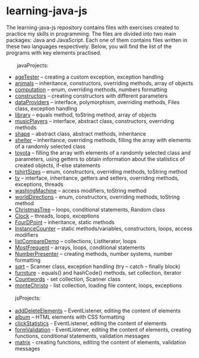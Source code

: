 # learning-java-js
The learning-java-js repository contains files with exercises created to practice my skills in programming. The files are divided into two main packages: Java and JavaScript. Each one of them contains files written in these two languages respectively. Below, you will find the list of the programs with key elements practised.<br>
<br>
&emsp; &ensp; javaProjects:
- [ageTester](https://github.com/katarzynaNow/LearningProjects/tree/master/src/javaProjects/ageTester) – creating a custom exception, exception handling
- [animals](https://github.com/katarzynaNow/LearningProjects/tree/master/src/javaProjects/animals) – inheritance, constructors, overriding methods, array of objects
- [computation](https://github.com/katarzynaNow/LearningProjects/tree/master/src/javaProjects/computation) – enum, overriding methods, numbers formatting
- [constructors](https://github.com/katarzynaNow/LearningProjects/tree/master/src/javaProjects/constructors) – creating constructors with different parameters 
- [dataProviders](https://github.com/katarzynaNow/LearningProjects/tree/master/src/javaProjects/dataProviders) – interface, polymorphism, overriding methods, Files class, exception handling
- [library](https://github.com/katarzynaNow/LearningProjects/tree/master/src/javaProjects/library) – equals method, toString method, array of objects
- [musicPlayers](https://github.com/katarzynaNow/LearningProjects/tree/master/src/javaProjects/musicPlayers) – interface, abstract class, constructors, overriding methods
- [shape](https://github.com/katarzynaNow/LearningProjects/tree/master/src/javaProjects/shape) – abstract class, abstract methods, inheritance
- [shelter](https://github.com/katarzynaNow/LearningProjects/tree/master/src/javaProjects/shelter) – inheritance, overriding methods, filling the array with elements of a randomly selected class
- [toyota](https://github.com/katarzynaNow/LearningProjects/tree/master/src/javaProjects/toyota) – filling the array with elements of a randomly selected class and parameters, using getters to obtain information about the statistics of created objects, if-else statements
- [tshirtSizes](https://github.com/katarzynaNow/LearningProjects/tree/master/src/javaProjects/tshirtSizes) – enum, constructors, overriding methods, toString method
- [tv](https://github.com/katarzynaNow/LearningProjects/tree/master/src/javaProjects/tv) – interface, inheritance, getters and setters, overriding methods, exceptions, threads
- [washingMachine](https://github.com/katarzynaNow/LearningProjects/tree/master/src/javaProjects/washingMachine) – access modifiers, toString method 
- [worldDirections](https://github.com/katarzynaNow/LearningProjects/tree/master/src/javaProjects/worldDirections) - enum, constructors, overriding methods, toString method
- [ChristmasTree](https://github.com/katarzynaNow/LearningProjects/blob/master/src/javaProjects/ChristmasTree.java) – loops, conditional statements, Random class
- [Clock](https://github.com/katarzynaNow/LearningProjects/blob/master/src/javaProjects/Clock.java) – threads, loops, exceptions
- [FourDPoint](https://github.com/katarzynaNow/LearningProjects/blob/master/src/javaProjects/FourDPoint.java) – inheritance, static methods
- [InstanceCounter](https://github.com/katarzynaNow/LearningProjects/blob/master/src/javaProjects/InstanceCounter.java) – static methods/variables, constructors, loops, access modifiers
- [listCompareDemo](https://github.com/katarzynaNow/LearningProjects/blob/master/src/javaProjects/ListCompareDemo.java) – collections, ListIterator, loops
- [MostFrequent](https://github.com/katarzynaNow/LearningProjects/blob/master/src/javaProjects/MostFrequent.java) – arrays, loops, conditional statements
- [NumberPresenter](https://github.com/katarzynaNow/LearningProjects/blob/master/src/javaProjects/NumberPresenter.java) – creating methods, number systems, number formatting 
- [sqrt](https://github.com/katarzynaNow/LearningProjects/blob/master/src/javaProjects/Sqrt.java) – Scanner class, exception handling (try – catch – finally block)
- [furniture](https://github.com/katarzynaNow/learning-java-js/tree/master/src/javaProjects/furniture) - equals() and hashCode() methods, set collection, iterator
- [Countwords](https://github.com/katarzynaNow/learning-java-js/blob/master/src/javaProjects/CountWords.java) - set collection, Scanner class
- [monteChristo](https://github.com/katarzynaNow/learning-java-js/tree/master/src/javaProjects/monteChristo) - list collection, loading file content, loops, exceptions
<br><br>jsProjects:<br><br>
- [addDeleteElements](https://github.com/katarzynaNow/LearningProjects/tree/master/src/jsProjects/addDeleteElements) – EventListener, editing the content of elements
- [album](https://github.com/katarzynaNow/LearningProjects/tree/master/src/jsProjects/album) – HTML elements with CSS formatting
- [clickStatistics](https://github.com/katarzynaNow/LearningProjects/tree/master/src/jsProjects/clickStatistics) - EventListener, editing the content of elements
- [formValidation](https://github.com/katarzynaNow/LearningProjects/tree/master/src/jsProjects/formValidation) - EventListener, editing the content of elements, creating functions, conditional statements, validation messages
- [matrix](https://github.com/katarzynaNow/LearningProjects/tree/master/src/jsProjects/matrix) - creating functions, editing the content of elements, validation messages

